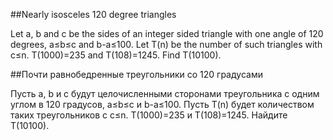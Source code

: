 ##Nearly isosceles 120 degree triangles


Let a, b and c be the sides of an integer sided triangle with one angle of 120 degrees, a≤b≤c and b-a≤100.
Let T(n) be the number of such triangles with c≤n.
T(1000)=235 and T(108)=1245.
Find T(10100).

##Почти равнобедренные треугольники со 120 градусами


Пусть a, b и c будут целочисленными сторонами треугольника с одним углом в 120 градусов, a≤b≤c и b-a≤100.
Пусть T(n) будет количеством таких треугольников с c≤n.
T(1000)=235 и T(108)=1245.
Найдите T(10100).

